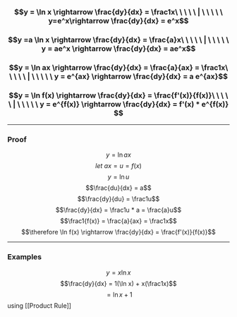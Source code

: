 ### $$y = \ln x \rightarrow \frac{dy}{dx} = \frac1x\ \ \ \ \ | \ \ \ \ \ y=e^x\rightarrow \frac{dy}{dx} = e^x$$
### $$y =a \ln x \rightarrow \frac{dy}{dx} = \frac{a}x\ \ \ \ \ | \ \ \ \ \ y = ae^x \rightarrow \frac{dy}{dx} = ae^x$$
### $$y = \ln ax \rightarrow \frac{dy}{dx} = \frac{a}{ax} = \frac1x\ \ \ \ \ | \ \ \ \ \ y = e^{ax} \rightarrow \frac{dy}{dx} = a e^{ax}$$
### $$y = \ln f(x) \rightarrow \frac{dy}{dx} = \frac{f'(x)}{f(x)}\ \ \ \ \ | \ \ \ \ \ y = e^{f(x)} \rightarrow \frac{dy}{dx} = f'(x) * e^{f(x)} $$
_____
### Proof
$$y = \ln ax$$
$$let\ ax = u = f(x)$$
$$y = \ln u$$
$$\frac{du}{dx} = a$$
$$\frac{dy}{du} = \frac1u$$
$$\frac{dy}{dx} = \frac1u * a = \frac{a}u$$
$$\frac1{f(x)} = \frac{a}{ax} = \frac1x$$
$$\therefore \ln f(x) \rightarrow \frac{dy}{dx} = \frac{f'(x)}{f(x)}$$
_____
### Examples
$$y=x\ln x$$
$$\frac{dy}{dx} = 1(\ln x) + x(\frac1x)$$
$$=\ln x + 1$$
using [[Product Rule]]
